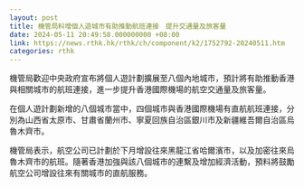 ```yaml
---
layout: post
title: 機管局料增個人遊城市有助推動航班連接　提升交通量及旅客量
date: 2024-05-11 20:49:58.000000000 +08:00
link: https://news.rthk.hk/rthk/ch/component/k2/1752792-20240511.htm
categories: rthk
---
```


機管局歡迎中央政府宣布將個人遊計劃擴展至八個內地城市，預計將有助推動香港與相關城市的航班連接，進一步提升香港國際機場的航空交通量及旅客量。

在個人遊計劃新增的八個城市當中，四個城市與香港國際機場有直航航班連接，分別為山西省太原市、甘肅省蘭州市、寧夏回族自治區銀川市及新疆維吾爾自治區烏魯木齊市。

機管局表示，航空公司已計劃於下月增設往來黑龍江省哈爾濱市，以及加密往來烏魯木齊市的航班。隨著香港加強與該八個城市的連繫及增加經濟活動，預料將鼓勵航空公司增設往來有關城市的直航服務。

